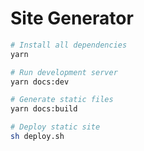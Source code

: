 # Site Generator

``` bash
# Install all dependencies
yarn

# Run development server
yarn docs:dev

# Generate static files
yarn docs:build

# Deploy static site
sh deploy.sh
```